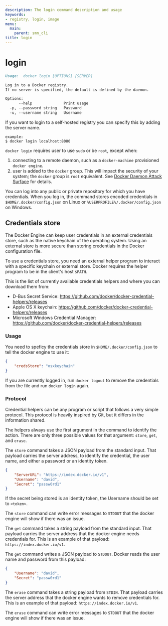 ```yaml
---
description: The login command description and usage
keywords:
- registry, login, image
menu:
  main:
    parent: smn_cli
title: login
---
```


# login

```markdown
Usage:  docker login [OPTIONS] [SERVER]

Log in to a Docker registry.
If no server is specified, the default is defined by the daemon.

Options:
      --help              Print usage
  -p, --password string   Password
  -u, --username string   Username
```

If you want to login to a self-hosted registry you can specify this by
adding the server name.

    example:
    $ docker login localhost:8080


`docker login` requires user to use `sudo` or be `root`, except when:

1.  connecting to a remote daemon, such as a `docker-machine` provisioned `docker engine`.
2.  user is added to the `docker` group.  This will impact the security of your system; the `docker` group is `root` equivalent.  See [Docker Daemon Attack Surface](https://docs.docker.com/security/security/#docker-daemon-attack-surface) for details.

You can log into any public or private repository for which you have
credentials.  When you log in, the command stores encoded credentials in
`$HOME/.docker/config.json` on Linux or `%USERPROFILE%/.docker/config.json` on Windows.

## Credentials store

The Docker Engine can keep user credentials in an external credentials store,
such as the native keychain of the operating system. Using an external store
is more secure than storing credentials in the Docker configuration file.

To use a credentials store, you need an external helper program to interact
with a specific keychain or external store. Docker requires the helper
program to be in the client's host `$PATH`.

This is the list of currently available credentials helpers and where
you can download them from:

- D-Bus Secret Service: https://github.com/docker/docker-credential-helpers/releases
- Apple OS X keychain: https://github.com/docker/docker-credential-helpers/releases
- Microsoft Windows Credential Manager: https://github.com/docker/docker-credential-helpers/releases

### Usage

You need to speficy the credentials store in `$HOME/.docker/config.json`
to tell the docker engine to use it:

```json
{
	"credsStore": "osxkeychain"
}
```

If you are currently logged in, run `docker logout` to remove
the credentials from the file and run `docker login` again.

### Protocol

Credential helpers can be any program or script that follows a very simple protocol.
This protocol is heavily inspired by Git, but it differs in the information shared.

The helpers always use the first argument in the command to identify the action.
There are only three possible values for that argument: `store`, `get`, and `erase`.

The `store` command takes a JSON payload from the standard input. That payload carries
the server address, to identify the credential, the user name, and either a password
or an identity token.

```json
{
	"ServerURL": "https://index.docker.io/v1",
	"Username": "david",
	"Secret": "passw0rd1"
}
```

If the secret being stored is an identity token, the Username should be set to
`<token>`.

The `store` command can write error messages to `STDOUT` that the docker engine
will show if there was an issue.

The `get` command takes a string payload from the standard input. That payload carries
the server address that the docker engine needs credentials for. This is
an example of that payload: `https://index.docker.io/v1`.

The `get` command writes a JSON payload to `STDOUT`. Docker reads the user name
and password from this payload:

```json
{
	"Username": "david",
	"Secret": "passw0rd1"
}
```

The `erase` command takes a string payload from `STDIN`. That payload carries
the server address that the docker engine wants to remove credentials for. This is
an example of that payload: `https://index.docker.io/v1`.

The `erase` command can write error messages to `STDOUT` that the docker engine
will show if there was an issue.
